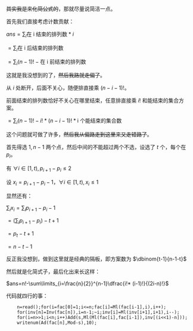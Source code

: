 ~~其实我是来化简公式的~~，那就尽量说简洁一点。

首先我们直接考虑计数贡献：

$ans=\sum_i\text{在 i 结束的排列数}* i$

$=\sum_i\text{在 i 后结束的排列数}$

$=\sum_i(n-1)!-\text{在 i 前结束的排列数}$

这就是我没想到的了，~~然后我路就走偏了~~。

从 $i$ 处断开，后面不关心，随便排直接乘 $(n-i-1)!$。

前面结束的排列数恰好不关心在哪里结束，任意排直接乘 $i!$ 和能结束的集合方案。

$=\sum_i(n-1)!-i!* (n-i-1)!* \text{i 个能结束的集合数}$

这个问题就可做了许多，~~然后我从偏路走到这里来又走错路了~~。

首先得选 $1,n-1$ 两个点，然后中间的不能超过两个不选，设选了 $t$ 个，每个在 $p_i$。

有 $\forall i\in \left[1,t\right),p_{i+1}-p_{i}\le2$

设 $x_i=p_{i+1}-p_i-1$，$\forall i\in \left[1,t\right),x_i\le1$

显然还有：

$\sum_ix_i=\sum_ip_{i+1}-p_i-1$

$=(\sum_ip_{i+1}-p_i)-t+1$

$=p_t-t+1$

$=n-t-1$

反正我没想到，做到这里就是经典的隔板，即方案数为 $\dbinom{t-1}{n-1-t}$

然后就是化简式子，最后化出来长这样：

$ans=n!-\sum\limits_{i=\frac{n}{2}}^{n-1}\dfrac{i!* (i-1)!}{(2i-n)!}$

代码就四行的事：

```
	n=read();for(i=fac[0]=1;i<=n;fac[i]=Ml(fac[i-1],i),i++);
	for(inv[n]=Inv(fac[n]),i=n-1;~i;inv[i]=Ml(inv[i+1],i+1),i--);
	for(i=n>>1;i<n;i++)Add(s,Ml(Ml(fac[i],fac[i-1]),inv[(i<<1)-n]));
	writenum(Ad(fac[n],Mod-s),10);
```